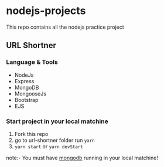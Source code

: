 # nodejs-projects

This repo contains all the nodejs practice project

## **URL Shortner**

### Language & Tools

<ul>
<li>NodeJs</li>
<li>Express</li>
<li>MongoDB</li>
<li>MongooseJs</li>
<li>Bootstrap</li>
<li>EJS</li>
</ul>

### Start project in your local matchine

1. Fork this repo
2. go to url-shortner folder run `yarn`
3. `yarn start` or `yarn devStart`

note:- You must have [mongodb](https://www.mongodb.com/docs/guides/server/install/) running in your local matchine!
